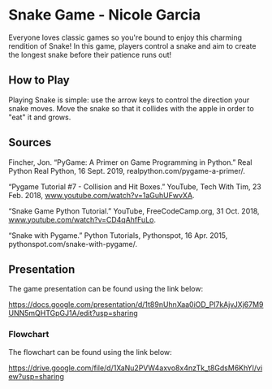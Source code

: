 # Snake Game - Nicole Garcia

Everyone loves classic games so you're bound to enjoy this charming rendition of Snake! In this game, players control a snake and aim to create the longest snake before their patience runs out!

## How to Play

Playing Snake is simple: use the arrow keys to control the direction your snake moves. Move the snake so that it collides with the apple in order to "eat" it and grows. 

## Sources

Fincher, Jon. “PyGame: A Primer on Game Programming in Python.” Real Python     Real Python, 16 Sept. 2019, realpython.com/pygame-a-primer/.

“Pygame Tutorial #7 - Collision and Hit Boxes.” YouTube, Tech With Tim, 23      Feb. 2018, www.youtube.com/watch?v=1aGuhUFwvXA.

“Snake Game Python Tutorial.” YouTube, FreeCodeCamp.org, 31 Oct. 2018,          www.youtube.com/watch?v=CD4qAhfFuLo.

“Snake with Pygame.” Python Tutorials, Pythonspot, 16 Apr. 2015,                pythonspot.com/snake-with-pygame/.

## Presentation
The game presentation can be found using the link below:

https://docs.google.com/presentation/d/1t89nUhnXaa0iOD_Pl7kAjvJXj67M9UNN5mQHTGpGJ1A/edit?usp=sharing

### Flowchart
The flowchart can be found using the link below:

https://drive.google.com/file/d/1XaNu2PVW4axvo8x4nzTk_t8GdsM6KhYI/view?usp=sharing
